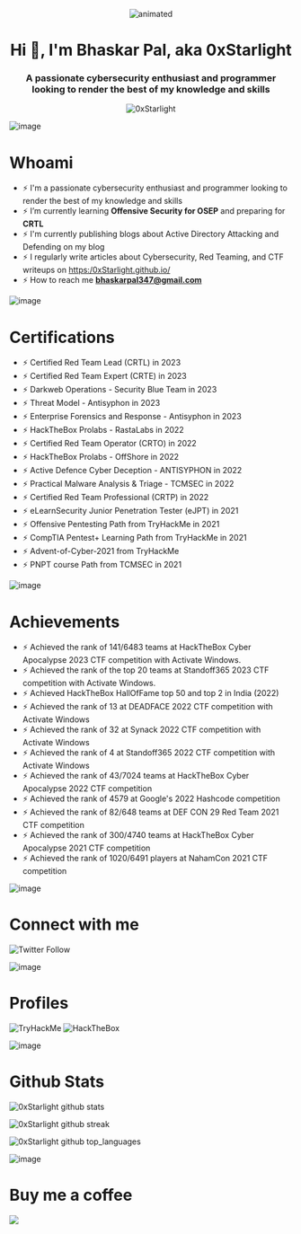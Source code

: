 <p align="center">
  <img src="intro.gif" alt="animated" />
</p>

<h1 align="center">Hi 👋, I'm Bhaskar Pal, aka 0xStarlight</h1>
<h3 align="center">A passionate cybersecurity enthusiast and programmer looking to render the best of my knowledge and skills</h3>
<p align="center"> <img src="https://komarev.com/ghpvc/?username=0xStarlight" alt="0xStarlight" /> </p>

![image](https://user-images.githubusercontent.com/59029171/162222621-7e7fbad3-4f33-4964-94a8-6f6189e97142.png)

# Whoami
- ⚡ I'm a passionate cybersecurity enthusiast and programmer looking to render the best of my knowledge and skills
- ⚡ I’m currently learning **Offensive Security for OSEP** and preparing for **CRTL**
- ⚡ I'm currently publishing blogs about Active Directory Attacking and Defending on my blog
- ⚡ I regularly write articles about Cybersecurity, Red Teaming, and CTF writeups on [https:/0xStarlight.github.io/](https://0xStarlight.github.io/)
- ⚡ How to reach me **bhaskarpal347@gmail.com**

![image](https://user-images.githubusercontent.com/59029171/162222621-7e7fbad3-4f33-4964-94a8-6f6189e97142.png)

# Certifications
- ⚡ Certified Red Team Lead (CRTL) in 2023
- ⚡ Certified Red Team Expert (CRTE) in 2023
- ⚡ Darkweb Operations - Security Blue Team in 2023
- ⚡ Threat Model - Antisyphon in 2023
- ⚡ Enterprise Forensics and Response - Antisyphon in 2023
- ⚡ HackTheBox Prolabs - RastaLabs in 2022
- ⚡ Certified Red Team Operator (CRTO) in 2022
- ⚡ HackTheBox Prolabs - OffShore in 2022
- ⚡ Active Defence Cyber Deception - ANTISYPHON in 2022
- ⚡ Practical Malware Analysis & Triage - TCMSEC in 2022
- ⚡ Certified Red Team Professional (CRTP) in 2022
- ⚡ eLearnSecurity Junior Penetration Tester (eJPT) in 2021
- ⚡ Offensive Pentesting Path from TryHackMe in 2021
- ⚡ CompTIA Pentest+ Learning Path from TryHackMe in 2021
- ⚡ Advent-of-Cyber-2021 from TryHackMe
- ⚡ PNPT course Path from TCMSEC in 2021


![image](https://user-images.githubusercontent.com/59029171/162222621-7e7fbad3-4f33-4964-94a8-6f6189e97142.png)

# Achievements
- ⚡ Achieved the rank of 141/6483 teams at HackTheBox Cyber Apocalypse 2023 CTF competition with Activate Windows.
- ⚡ Achieved the rank of the top 20 teams at Standoff365 2023 CTF competition with Activate Windows.
- ⚡ Achieved HackTheBox HallOfFame top 50 and top 2 in India (2022)
- ⚡ Achieved the rank of 13 at DEADFACE 2022 CTF competition with Activate Windows
- ⚡ Achieved the rank of 32 at Synack 2022 CTF competition with Activate Windows
- ⚡ Achieved the rank of 4 at Standoff365 2022 CTF competition with Activate Windows
- ⚡ Achieved the rank of 43/7024 teams at HackTheBox Cyber Apocalypse 2022 CTF competition
- ⚡ Achieved the rank of 4579 at Google's 2022 Hashcode competition
- ⚡ Achieved the rank of 82/648 teams at DEF CON 29 Red Team 2021 CTF competition
- ⚡ Achieved the rank of 300/4740 teams at HackTheBox Cyber Apocalypse 2021 CTF competition 
- ⚡ Achieved the rank of 1020/6491 players at NahamCon 2021 CTF competition

![image](https://user-images.githubusercontent.com/59029171/162222621-7e7fbad3-4f33-4964-94a8-6f6189e97142.png)

# Connect with me
<img alt="Twitter Follow" src="https://img.shields.io/twitter/follow/Bhaskarpal__?color=blue&label=follow%20%40Bhaskarpal__&logo=twitter&style=for-the-badge">

![image](https://user-images.githubusercontent.com/59029171/162222621-7e7fbad3-4f33-4964-94a8-6f6189e97142.png)

# Profiles
<img src="https://tryhackme-badges.s3.amazonaws.com/biscuit.png" alt="TryHackMe"> <img src="https://www.hackthebox.eu/badge/image/244565" alt="HackTheBox">

![image](https://user-images.githubusercontent.com/59029171/162222621-7e7fbad3-4f33-4964-94a8-6f6189e97142.png)

# Github Stats
![0xStarlight github stats](https://github-readme-stats.vercel.app/api?username=0xStarlight&show_icons=true&theme=tokyonight)  

![0xStarlight github streak](https://github-readme-streak-stats.herokuapp.com/?user=0xStarlight&theme=tokyonight&hide_border=false)

![0xStarlight github top_languages](https://github-readme-stats-sigma-five.vercel.app/api/top-langs/?username=0xStarlight&layout=compact&langs_count=16&theme=tokyonight)

![image](https://user-images.githubusercontent.com/59029171/162222621-7e7fbad3-4f33-4964-94a8-6f6189e97142.png)

# Buy me a coffee
<a href="https://www.buymeacoffee.com/0xStarlight"><img src="https://img.buymeacoffee.com/button-api/?text=Buy me an OSEP?&emoji=&slug=0xStarlight&button_colour=b86e19&font_colour=ffffff&font_family=Poppins&outline_colour=ffffff&coffee_colour=FFDD00" /></a>
